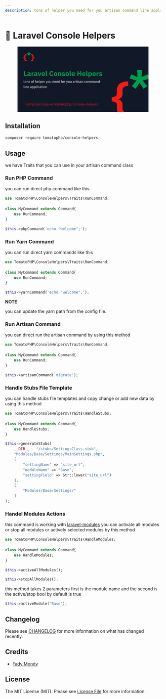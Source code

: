 ```yaml
---
description: tons of helper you need for you artisan command line application
---
```


# 🍕 Laravel Console Helpers

<figure><img src="../.gitbook/assets/screenshot.png" alt=""><figcaption></figcaption></figure>

## Installation

```bash
composer require tomatophp/console-helpers
```

## Usage

we have Traits that you can use in your artisan command class

### Run PHP Command

you can run direct php command like this

```php
use TomatoPHP\ConsoleHelpers\Traits\RunCommand;

class MyCommand extends Command{
    use RunCommand;
}
```

```php
$this->phpCommand('echo "welcome";');
```

### Run Yarn Command

you can run direct yarn commands like this

```php
use TomatoPHP\ConsoleHelpers\Traits\RunCommand;

class MyCommand extends Command{
    use RunCommand;
}
```

```php
$this->yarnCommand('echo "welcome";');
```

**NOTE**

you can update the yarn path from the config file.

### Run Artisan Command

you can direct run the artisan command by using this method

```php
use TomatoPHP\ConsoleHelpers\Traits\RunCommand;

class MyCommand extends Command{
    use RunCommand;
}
```

```php
$this->artisanCommand('migrate');
```

### Handle Stubs File Template

you can handle stubs file templates and copy change or add new data by using this method

```php
use TomatoPHP\ConsoleHelpers\Traits\HandleStubs;

class MyCommand extends Command{
    use HandleStubs;
}
```

```php
$this->generateStubs(
    __DIR__ . "/stubs/SettingsClass.stub",
    "Modules/Base/Settings/MainSettings.php",
    [
        "settingName" => "site_url",
        "moduleName" => "Base",
        "settingField" => Str::lower("site_url")
    ],
    [
        "Modules/Base/Settings/"
    ]
);
```

### Handel Modules Actions

this command is working with [laravel-modules](https://nwidart.com/laravel-modules/v6/introduction) you can activate all modules or stop all modules or actively selected modules by this method

```php
use TomatoPHP\ConsoleHelpers\Traits\HandleModules;

class MyCommand extends Command{
    use HandleModules;
}
```

```php
$this->activeAllModules();
```

```php
$this->stopAllModules();
```

this method takes 2 parameters first is the module name and the second is the active/stop bool by default is true

```php
$this->activeModule("Base");
```

## Changelog

Please see [CHANGELOG](https://github.com/tomatophp/console-helpers/blob/master/CHANGELOG.md) for more information on what has changed recently.

## Credits

* [Fady Mondy](https://github.com/3x1io)

## License

The MIT License (MIT). Please see [License File](https://github.com/tomatophp/console-helpers/blob/master/LICENSE.md) for more information.

